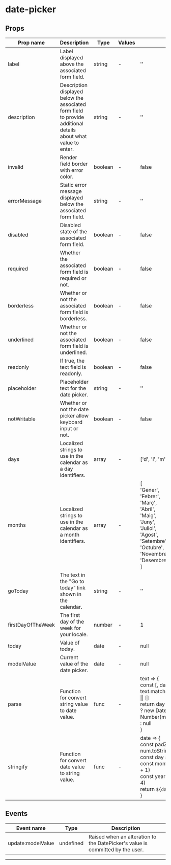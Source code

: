 # date-picker

## Props

| Prop name         | Description                                                                                                    | Type    | Values | Default                                                                                                                                                                                                                                                                  |
| ----------------- | -------------------------------------------------------------------------------------------------------------- | ------- | ------ | ------------------------------------------------------------------------------------------------------------------------------------------------------------------------------------------------------------------------------------------------------------------------ |
| label             | Label displayed above the associated form field.                                                               | string  | -      | ''                                                                                                                                                                                                                                                                       |
| description       | Description displayed below the associated form field to provide additional details about what value to enter. | string  | -      | ''                                                                                                                                                                                                                                                                       |
| invalid           | Render field border with error color.                                                                          | boolean | -      | false                                                                                                                                                                                                                                                                    |
| errorMessage      | Static error message displayed below the associated form field.                                                | string  | -      | ''                                                                                                                                                                                                                                                                       |
| disabled          | Disabled state of the associated form field.                                                                   | boolean | -      | false                                                                                                                                                                                                                                                                    |
| required          | Whether the associated form field is required or not.                                                          | boolean | -      | false                                                                                                                                                                                                                                                                    |
| borderless        | Whether or not the associated form field is borderless.                                                        | boolean | -      | false                                                                                                                                                                                                                                                                    |
| underlined        | Whether or not the associated form field is underlined.                                                        | boolean | -      | false                                                                                                                                                                                                                                                                    |
| readonly          | If true, the text field is readonly.                                                                           | boolean | -      | false                                                                                                                                                                                                                                                                    |
| placeholder       | Placeholder text for the date picker.                                                                          | string  | -      | ''                                                                                                                                                                                                                                                                       |
| notWritable       | Whether or not the date picker allow keyboard input or not.                                                    | boolean | -      | false                                                                                                                                                                                                                                                                    |
| days              | Localized strings to use in the calendar as a day identifiers.                                                 | array   | -      | ['d', 'l', 'm', 'x', 'j', 'v', 's']                                                                                                                                                                                                                                      |
| months            | Localized strings to use in the calendar as a month identifiers.                                               | array   | -      | [<br> 'Gener',<br> 'Febrer',<br> 'Març',<br> 'Abril',<br> 'Maig',<br> 'Juny',<br> 'Juliol',<br> 'Agost',<br> 'Setembre',<br> 'Octubre',<br> 'Novembre',<br> 'Desembre'<br>]                                                                                              |
| goToday           | The text in the "Go to today" link shown in the calendar.                                                      | string  | -      | ''                                                                                                                                                                                                                                                                       |
| firstDayOfTheWeek | The first day of the week for your locale.                                                                     | number  | -      | 1                                                                                                                                                                                                                                                                        |
| today             | Value of today.                                                                                                | date    | -      | null                                                                                                                                                                                                                                                                     |
| modelValue        | Current value of the date picker.                                                                              | date    | -      | null                                                                                                                                                                                                                                                                     |
| parse             | Function for convert string value to date value.                                                               | func    | -      | text => {<br> const [, day, month, year] =<br> text.match(/^(\d{1,2})\/(\d{1,2})\/(\d{4})\$/) \|\| []<br> return day && month && year<br> ? new Date(Number(year), Number(month) - 1, Number(day))<br> : null<br>}                                                       |
| stringify         | Function for convert date value to string value.                                                               | func    | -      | date => {<br> const padZero = (num, length = 2) => num.toString().padStart(length, '0')<br> const day = padZero(date.getDate())<br> const month = padZero(date.getMonth() + 1)<br> const year = padZero(date.getFullYear(), 4)<br> return `${day}/${month}/${year}`<br>} |

## Events

| Event name        | Type      | Description                                                                   |
| ----------------- | --------- | ----------------------------------------------------------------------------- |
| update:modelValue | undefined | Raised when an alteration to the DatePicker's value is committed by the user. |

---
